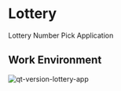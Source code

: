 # Lottery
Lottery Number Pick Application

## Work Environment  
![qt-version-lottery-app](https://github.com/user-attachments/assets/ca3b3a80-2adb-40c3-99d0-ad5c53c2626f)
